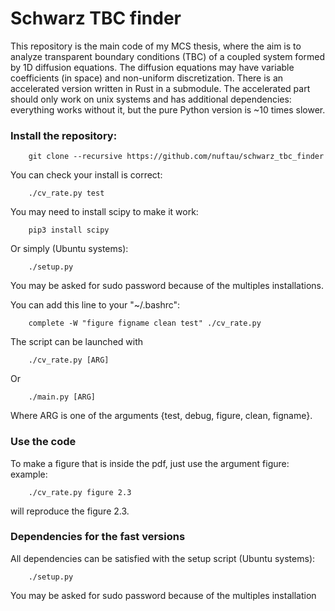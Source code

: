 # Schwarz TBC finder

This repository is the main code of my MCS thesis, where the aim is to analyze transparent boundary conditions
(TBC) of a coupled system formed by 1D diffusion equations.
The diffusion equations may have variable coefficients (in space) and non-uniform discretization.
There is an accelerated version written in Rust in a submodule. The accelerated part should only work on unix systems and has additional dependencies: everything works without it, but the pure Python version is ~10 times slower.

### Install the repository:
```
    git clone --recursive https://github.com/nuftau/schwarz_tbc_finder
```
You can check your install is correct:
```
    ./cv_rate.py test
```

You may need to install scipy to make it work:
```
    pip3 install scipy
```
Or simply (Ubuntu systems):
```
    ./setup.py
```
You may be asked for sudo password because of the multiples installations.

You can add this line to your "~/.bashrc":
```
    complete -W "figure figname clean test" ./cv_rate.py
```

The script can be launched with
```
    ./cv_rate.py [ARG]
```
Or
```
    ./main.py [ARG]
```

Where ARG is one of the arguments {test, debug, figure, clean, figname}.

### Use the code
To make a figure that is inside the pdf, just use the argument figure:
example:
```
    ./cv_rate.py figure 2.3
```
will reproduce the figure 2.3.


### Dependencies for the fast versions
All dependencies can be satisfied with the setup script (Ubuntu systems):
```
    ./setup.py
```
You may be asked for sudo password because of the multiples installation

